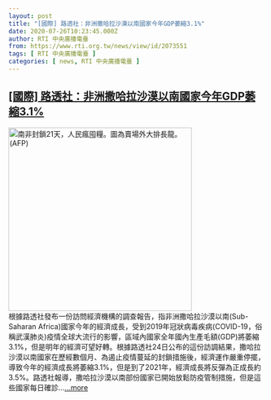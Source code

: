 ```yaml
---
layout: post
title: "[國際] 路透社：非洲撒哈拉沙漠以南國家今年GDP萎縮3.1%"
date: 2020-07-26T10:23:45.000Z
author: RTI 中央廣播電臺
from: https://www.rti.org.tw/news/view/id/2073551
tags: [ RTI 中央廣播電臺 ]
categories: [ news, RTI 中央廣播電臺 ]
---
```

<!--1595759025000-->
[[國際] 路透社：非洲撒哈拉沙漠以南國家今年GDP萎縮3.1%](https://www.rti.org.tw/news/view/id/2073551)
------

<div>
<img src="https://static.rti.org.tw/assets/thumbnails/2020/03/27/9ffce2ec454ed70bd56382ff144e7fb4.jpg" width="360" alt="南非封鎖21天，人民瘋囤糧。圖為賣場外大排長龍。 (AFP)" title="南非封鎖21天，人民瘋囤糧。圖為賣場外大排長龍。 (AFP)"><br>根據路透社發布一份訪問經濟機構的調查報告，指非洲撒哈拉沙漠以南(Sub-Saharan Africa)國家今年的經濟成長，受到2019年冠狀病毒疾病(COVID-19，俗稱武漢肺炎)疫情全球大流行的影響，區域內國家全年國內生產毛額(GDP)將萎縮3.1%，但是明年的經濟可望好轉。根據路透社24日公布的這份訪調結果，撒哈拉沙漠以南國家在歷經數個月、為遏止疫情蔓延的封鎖措施後，經濟運作嚴重停擺，導致今年的經濟成長將萎縮3.1%，但是到了2021年，經濟成長將反彈為正成長約3.5%。路透社報導，撒哈拉沙漠以南部份國家已開始放鬆防疫管制措施，但是這些國家每日確診...<a target="_blank" href="https://www.rti.org.tw/news/view/id/2073551">...more</a>
</div>
